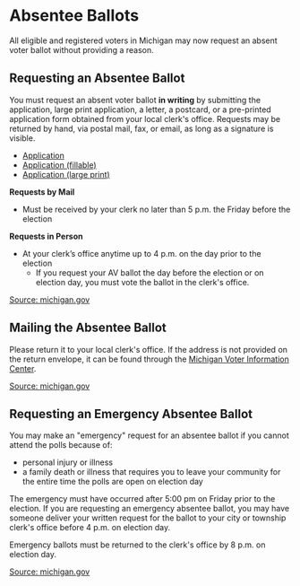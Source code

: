 # Absentee Ballots

All eligible and registered voters in Michigan may now request an absent voter
ballot without providing a reason.

## Requesting an Absentee Ballot

You must request an absent voter ballot **in writing** by submitting the
application, large print application, a letter, a postcard, or a pre-printed
application form obtained from your local clerk's office. Requests may be
returned by hand, via postal mail, fax, or email, as long as a signature is
visible.

* [Application](https://www.michigan.gov/documents/AbsentVoterBallot_105377_7.pdf)
* [Application (fillable)](https://www.michigan.gov/documents/AbsentVoterBallot_105377_7.pdf)
* [Application (large print)](https://www.michigan.gov/documents/sos/AV_Ballot_App_lg_print_470379_7.pdf)

**Requests by Mail**
* Must be received by your clerk no later than 5 p.m. the Friday before the election

**Requests in Person**
* At your clerk’s office anytime up to 4 p.m. on the day prior to the election
    * If you request your AV ballot the day before the election or on election day, you must vote the ballot in the clerk's office.

[Source: michigan.gov](https://www.michigan.gov/sos/0,4670,7-127-1633_8716-21037--,00.html)

## Mailing the Absentee Ballot

Please return it to your local clerk's office. If the address is not provided
on the return envelope, it can be found through the
[Michigan Voter Information Center](https://mvic.sos.state.mi.us/).

[Source: michigan.gov](https://www.michigan.gov/sos/0,4670,7-127-5647_12539_29836-182612--,00.html)

## Requesting an Emergency Absentee Ballot

You may make an "emergency" request for an absentee ballot if you cannot
attend the polls because of:
* personal injury or illness
* a family death or illness that requires you to leave your community for the entire time the polls are open on election day

The emergency must have occurred after 5:00 pm on Friday prior to the election.
If you are requesting an emergency absentee ballot, you may have someone
deliver your written request for the ballot to your city or township clerk's
office before 4 p.m. on election day.

Emergency ballots must be returned to the clerk's office by 8 p.m. on election day.

[Source: michigan.gov](https://www.michigan.gov/sos/0,4670,7-127-1633_8716_8728-34991--,00.html)
